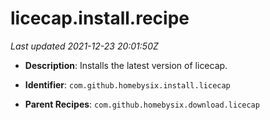 # licecap.install.recipe

_Last updated 2021-12-23 20:01:50Z_

- **Description**: Installs the latest version of licecap.

- **Identifier**: `com.github.homebysix.install.licecap`

- **Parent Recipes**: `com.github.homebysix.download.licecap`

